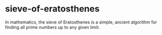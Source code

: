 # sieve-of-eratosthenes
In mathematics, the sieve of Eratosthenes is a simple, ancient algorithm for finding all prime numbers up to any given limit.
